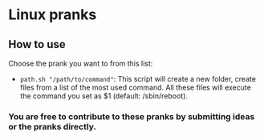 # Linux pranks

## How to use

Choose the prank you want to from this list: 
* `path.sh "/path/to/command"`: This script will create a new folder, create files from a list of the most used command. All these files will execute the command you set as $1 (default: /sbin/reboot).


### You are free to contribute to these pranks by submitting ideas or the pranks directly.
